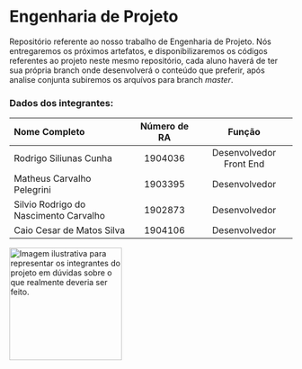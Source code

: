 # Engenharia de Projeto

Repositório referente ao nosso trabalho de Engenharia de Projeto. Nós entregaremos os próximos artefatos, e disponibilizaremos os códigos referentes ao projeto neste mesmo repositório, cada aluno haverá de ter sua própria branch onde desenvolverá o conteúdo que preferir, após analise conjunta subiremos os arquívos para branch _*master*_.

### Dados dos integrantes:

Nome Completo | Número de RA | Função
:------ | :------: | :------:
Rodrigo Siliunas Cunha | 1904036 | Desenvolvedor Front End
Matheus Carvalho Pelegrini  | 1903395 | Desenvolvedor
Silvio Rodrigo do Nascimento Carvalho | 1902873 | Desenvolvedor
Caio Cesar de Matos Silva | 1904106 | Desenvolvedor

<img src="https://image.freepik.com/vetores-gratis/pensador-do-trabalhador-da-construcao-civil_8675-2.jpg" alt="Imagem ilustrativa para representar os integrantes do projeto em dúvidas sobre o que realmente deveria ser feito." height="200" />
